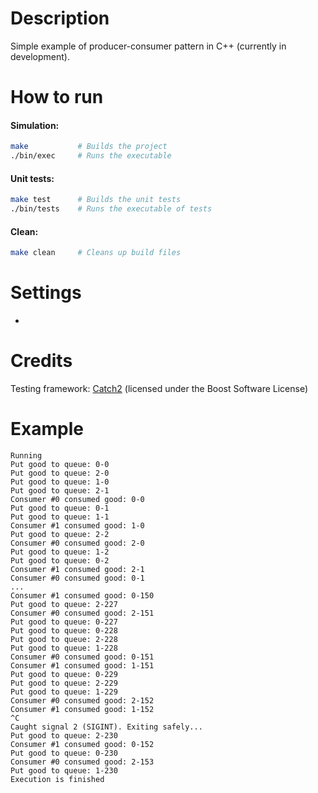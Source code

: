 # Description
Simple example of producer-consumer pattern in C++ (currently in development).

# How to run
#### Simulation:
```bash
make           # Builds the project
./bin/exec     # Runs the executable
```

#### Unit tests:
```bash
make test      # Builds the unit tests
./bin/tests    # Runs the executable of tests
```

#### Clean:
```bash
make clean     # Cleans up build files
```
# Settings
-
# Credits
Testing framework: [Catch2](https://github.com/catchorg/Catch2) (licensed under the Boost Software License)

# Example 
```terminal
Running
Put good to queue: 0-0
Put good to queue: 2-0
Put good to queue: 1-0
Put good to queue: 2-1
Consumer #0 consumed good: 0-0
Put good to queue: 0-1
Put good to queue: 1-1
Consumer #1 consumed good: 1-0
Put good to queue: 2-2
Consumer #0 consumed good: 2-0
Put good to queue: 1-2
Put good to queue: 0-2
Consumer #1 consumed good: 2-1
Consumer #0 consumed good: 0-1
...
Consumer #1 consumed good: 0-150
Put good to queue: 2-227
Consumer #0 consumed good: 2-151
Put good to queue: 0-227
Put good to queue: 0-228
Put good to queue: 2-228
Put good to queue: 1-228
Consumer #0 consumed good: 0-151
Consumer #1 consumed good: 1-151
Put good to queue: 0-229
Put good to queue: 2-229
Put good to queue: 1-229
Consumer #0 consumed good: 2-152
Consumer #1 consumed good: 1-152
^C
Caught signal 2 (SIGINT). Exiting safely...
Put good to queue: 2-230
Consumer #1 consumed good: 0-152
Put good to queue: 0-230
Consumer #0 consumed good: 2-153
Put good to queue: 1-230
Execution is finished
```